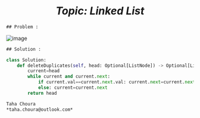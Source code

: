 <h1 align="center";"><em> Topic: Linked List</em></h1>

```diff
## Problem :
```
                    

![image](https://user-images.githubusercontent.com/11164303/169665991-5ef6b618-265f-4fcb-bdb4-bbe58f04b582.png)



```diff
## Solution :
```
                    
                    
```python
class Solution:
    def deleteDuplicates(self, head: Optional[ListNode]) -> Optional[ListNode]:
        current=head
        while current and current.next:
            if current.val==current.next.val: current.next=current.next.next
            else: current=current.next
        return head
```

                    
```diff
Taha Choura 
*taha.choura@outlook.com*
```

